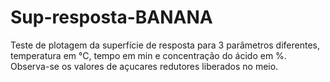 # Sup-resposta-BANANA
Teste de plotagem da superfície de resposta para 3 parâmetros diferentes, temperatura em °C, tempo em min e concentração do ácido em %. Observa-se os valores de açucares redutores liberados no meio.

